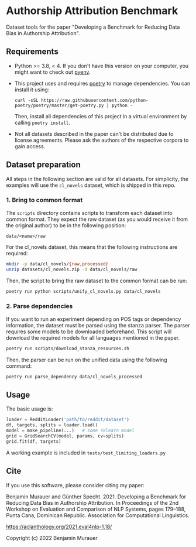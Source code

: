# Authorship Attribution Benchmark

Dataset tools for the paper "Developing a Benchmark for Reducing Data Bias in Authorship Attribution".


## Requirements
- Python >= 3.8, < 4.
If you don't have this version on your computer, you might want to check out [pyenv](https://github.com/pyenv/pyenv).

- This project uses and requires [poetry](https://python-poetry.org) to manage dependencies. You can install it using:

  ```curl -sSL https://raw.githubusercontent.com/python-poetry/poetry/master/get-poetry.py | python -```

  Then, install all dependencies of this project in a virtual environment by calling `poetry install`.
- Not all datasets described in the paper can't be distributed due to license agreements.
  Please ask the authors of the respective corpora to gain access.

## Dataset preparation

All steps in the following section are valid for all datasets. For simplicity, the examples will use the `cl_novels` dataset, which is shipped in this repo.

### 1. Bring to common format
The `scripts` directory contains scripts to transform each dataset into  common format.
They expect the raw dataset (as you would receive it from the original author) to be in the following position:

```
data/<name>/raw
```

For the cl_novels dataset, this means that the following instructions are required:

```bash
mkdir -p data/cl_novels/{raw,processed}
unzip datasets/cl_novels.zip -d data/cl_novels/raw
```

Then, the script to bring the raw dataset to the common format can be run:

```bash
poetry run python scripts/unify_cl_novels.py data/cl_novels
```

### 2. Parse dependencies

If you want to run an experiment depending on POS tags or dependency information, the dataset must be parsed using the stanza parser.
The parser requires some models to be downloaded beforehand.
This script will download the required models for all languages mentioned in the paper.

```bash
poetry run scripts/download_stanza_resources.sh
```

Then, the parser can be run on the unified data using the following command:

```bash
poetry run parse_dependency data/cl_novels_processed
```

## Usage

The basic usage is:

```python
loader = RedditLoader('path/to/reddit/dataset')
df, targets, splits = loader.load()
model = make_pipeline(...)   # some sklearn model
grid = GridSearchCV(model, params, cv=splits)
grid.fit(df, targets)
```

A working example is included in `tests/test_limiting_loaders.py`


## Cite

If you use this software, please consider citing my paper:

Benjamin Murauer and Günther Specht. 2021. Developing a Benchmark for Reducing Data Bias in Authorship Attribution. In Proceedings of the 2nd Workshop on Evaluation and Comparison of NLP Systems, pages 179–188, Punta Cana, Dominican Republic. Association for Computational Linguistics.

https://aclanthology.org/2021.eval4nlp-1.18/

Copyright (c) 2022 Benjamin Murauer
